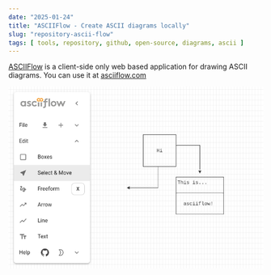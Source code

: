 ```yaml
---
date: "2025-01-24"
title: "ASCIIFlow - Create ASCII diagrams locally"
slug: "repository-ascii-flow"
tags: [ tools, repository, github, open-source, diagrams, ascii ]
---
```




[ASCIIFlow][1] is a client-side only web based application for drawing ASCII diagrams. You can use it at [asciiflow.com][2]

![ASCII Flow Screenshot][3]



   [1]: https://github.com/lewish/asciiflow
   [2]: https://asciiflow.com
   [3]: https://raw.githubusercontent.com/lewish/asciiflow/main/assets/asciiflow-scr-light.png
